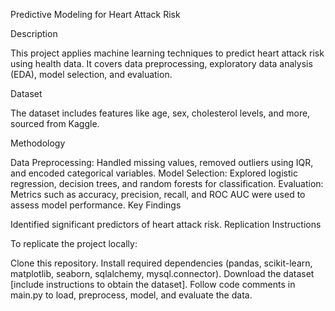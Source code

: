 Predictive Modeling for Heart Attack Risk

Description

This project applies machine learning techniques to predict heart attack risk using health data. It covers data preprocessing, exploratory data analysis (EDA), model selection, and evaluation.

Dataset

The dataset includes features like age, sex, cholesterol levels, and more, sourced from Kaggle.

Methodology

Data Preprocessing: Handled missing values, removed outliers using IQR, and encoded categorical variables.
Model Selection: Explored logistic regression, decision trees, and random forests for classification.
Evaluation: Metrics such as accuracy, precision, recall, and ROC AUC were used to assess model performance.
Key Findings

Identified significant predictors of heart attack risk.
Replication Instructions

To replicate the project locally:

Clone this repository.
Install required dependencies (pandas, scikit-learn, matplotlib, seaborn, sqlalchemy, mysql.connector).
Download the dataset [include instructions to obtain the dataset].
Follow code comments in main.py to load, preprocess, model, and evaluate the data.

